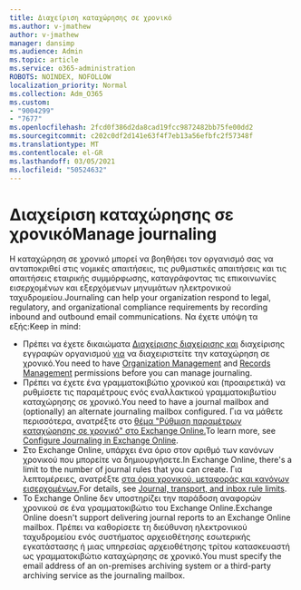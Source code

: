 ```yaml
---
title: Διαχείριση καταχώρησης σε χρονικό
ms.author: v-jmathew
author: v-jmathew
manager: dansimp
ms.audience: Admin
ms.topic: article
ms.service: o365-administration
ROBOTS: NOINDEX, NOFOLLOW
localization_priority: Normal
ms.collection: Adm_O365
ms.custom:
- "9004299"
- "7677"
ms.openlocfilehash: 2fcd0f386d2da8cad19fcc9872482bb75fe00dd2
ms.sourcegitcommit: c202c0df2d141e63f4f7eb13a56efbfc2f57348f
ms.translationtype: MT
ms.contentlocale: el-GR
ms.lasthandoff: 03/05/2021
ms.locfileid: "50524632"
---
```

# <a name="manage-journaling"></a><span data-ttu-id="740c4-102">Διαχείριση καταχώρησης σε χρονικό</span><span class="sxs-lookup"><span data-stu-id="740c4-102">Manage journaling</span></span>

<span data-ttu-id="740c4-103">Η καταχώρηση σε χρονικό μπορεί να βοηθήσει τον οργανισμό σας να ανταποκριθεί στις νομικές απαιτήσεις, τις ρυθμιστικές απαιτήσεις και τις απαιτήσεις εταιρικής συμμόρφωσης, καταγράφοντας τις επικοινωνίες εισερχομένων και εξερχόμενων μηνυμάτων ηλεκτρονικού ταχυδρομείου.</span><span class="sxs-lookup"><span data-stu-id="740c4-103">Journaling can help your organization respond to legal, regulatory, and organizational compliance requirements by recording inbound and outbound email communications.</span></span> <span data-ttu-id="740c4-104">Να έχετε υπόψη τα εξής:</span><span class="sxs-lookup"><span data-stu-id="740c4-104">Keep in mind:</span></span>

* <span data-ttu-id="740c4-105">Πρέπει να έχετε δικαιώματα [Διαχείρισης διαχείρισης και](https://go.microsoft.com/fwlink/?linkid=2115259) διαχείρισης εγγραφών οργανισμού [για](https://go.microsoft.com/fwlink/?linkid=2115469) να διαχειριστείτε την καταχώρηση σε χρονικό.</span><span class="sxs-lookup"><span data-stu-id="740c4-105">You need to have [Organization Management](https://go.microsoft.com/fwlink/?linkid=2115259) and [Records Management](https://go.microsoft.com/fwlink/?linkid=2115469) permissions before you can manage journaling.</span></span>
* <span data-ttu-id="740c4-106">Πρέπει να έχετε ένα γραμματοκιβώτιο χρονικού και (προαιρετικά) να ρυθμίσετε τις παραμέτρους ενός εναλλακτικού γραμματοκιβωτίου καταχώρησης σε χρονικό.</span><span class="sxs-lookup"><span data-stu-id="740c4-106">You need to have a journal mailbox and (optionally) an alternate journaling mailbox configured.</span></span> <span data-ttu-id="740c4-107">Για να μάθετε περισσότερα, ανατρέξτε στο [θέμα "Ρύθμιση παραμέτρων καταχώρησης σε χρονικό" στο Exchange Online.](https://go.microsoft.com/fwlink/?linkid=2115260)</span><span class="sxs-lookup"><span data-stu-id="740c4-107">To learn more, see [Configure Journaling in Exchange Online](https://go.microsoft.com/fwlink/?linkid=2115260).</span></span>
* <span data-ttu-id="740c4-108">Στο Exchange Online, υπάρχει ένα όριο στον αριθμό των κανόνων χρονικού που μπορείτε να δημιουργήσετε.</span><span class="sxs-lookup"><span data-stu-id="740c4-108">In Exchange Online, there's a limit to the number of journal rules that you can create.</span></span> <span data-ttu-id="740c4-109">Για λεπτομέρειες, ανατρέξτε [στα όρια χρονικού, μεταφοράς και κανόνων εισερχομένων.](https://go.microsoft.com/fwlink/?linkid=2115261)</span><span class="sxs-lookup"><span data-stu-id="740c4-109">For details, see [Journal, transport, and inbox rule limits](https://go.microsoft.com/fwlink/?linkid=2115261).</span></span>
* <span data-ttu-id="740c4-110">Το Exchange Online δεν υποστηρίζει την παράδοση αναφορών χρονικού σε ένα γραμματοκιβώτιο του Exchange Online.</span><span class="sxs-lookup"><span data-stu-id="740c4-110">Exchange Online doesn't support delivering journal reports to an Exchange Online mailbox.</span></span> <span data-ttu-id="740c4-111">Πρέπει να καθορίσετε τη διεύθυνση ηλεκτρονικού ταχυδρομείου ενός συστήματος αρχειοθέτησης εσωτερικής εγκατάστασης ή μιας υπηρεσίας αρχειοθέτησης τρίτου κατασκευαστή ως γραμματοκιβώτιο καταχώρησης σε χρονικό.</span><span class="sxs-lookup"><span data-stu-id="740c4-111">You must specify the email address of an on-premises archiving system or a third-party archiving service as the journaling mailbox.</span></span>
